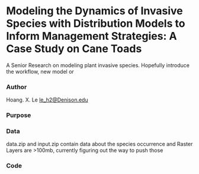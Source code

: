 # Modeling the Dynamics of Invasive Species with Distribution Models to Inform Management Strategies: A Case Study on Cane Toads
A Senior Research on modeling plant invasive species. Hopefully introduce the workflow, new model or 

### Author
Hoang. X. Le
le_h2@Denison.edu

### Purpose

### Data
data.zip and input.zip contain data about the species occurrence and Raster Layers are >100mb, currently figuring out the way to push those

### Code
